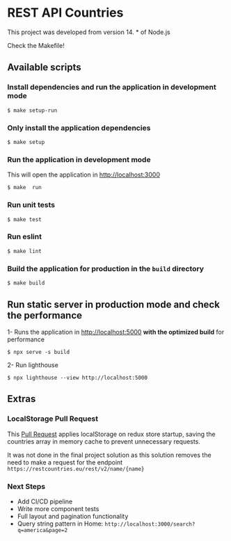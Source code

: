 # REST API Countries

This project was developed from version 14. \* of Node.js

Check the Makefile!

## Available scripts

### Install dependencies and run the application in development mode

```
$ make setup-run
```

### Only install the application dependencies

```
$ make setup
```

### Run the application in development mode

This will open the application in [http://localhost:3000](http://localhost:3000)

```
$ make  run
```

### Run unit tests

```
$ make test
```

### Run eslint

```
$ make lint
```

### Build the application for production in the `build` directory

```
$ make build
```

## Run static server in production mode and check the performance

1- Runs the application in [http://localhost:5000](http://localhost:5000) **with the optimized build** for performance

```
$ npx serve -s build
```

2- Run lighthouse

```
$ npx lighthouse --view http://localhost:5000
```

## Extras

### LocalStorage Pull Request

This [Pull Request](https://github.com/joaofernandomacdowell/frontend-take-home-project-master/pull/1) applies localStorage on redux store startup, saving the countries array in memory cache to prevent unnecessary requests.

It was not done in the final project solution as this solution removes the need to make a request for the endpoint `https://restcountries.eu/rest/v2/name/{name}`

### Next Steps

- Add CI/CD pipeline
- Write more component tests
- Full layout and pagination functionality
- Query string pattern in Home: `http://localhost:3000/search?q=america&page=2`
